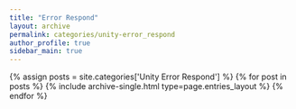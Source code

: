 ```yaml
---
title: "Error Respond"
layout: archive
permalink: categories/unity-error_respond
author_profile: true
sidebar_main: true
---
```


{% assign posts = site.categories['Unity Error Respond'] %}
{% for post in posts %} {% include archive-single.html type=page.entries_layout %} {% endfor %}
